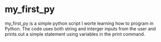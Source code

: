# my_first_py

my_first_py is a simple python script I worte learning how to program in Python. The code uses both string and interger inputs from the user and prints out a simple statement using variables in the print command.

